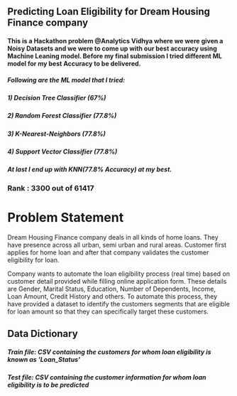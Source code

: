 ## Predicting Loan Eligibility for Dream Housing Finance company
#### This is a Hackathon problem @Analytics Vidhya where we were given a Noisy Datasets and we were to come up with our best accuracy using Machine Leaning model. Before my final submission I tried different ML model for my best Accuracy to be delivered.
##### Following are the ML model that I tried:
##### 1) Decision Tree Classifier (67%)
##### 2) Random Forest Classifier (77.8%)
##### 3) K-Nearest-Neighbors (77.8%)
##### 4) Support Vector Classifier (77.8%)
##### At last I end up with KNN(77.8% Accuracy) at my best.
### Rank : 3300 out of 61417

# Problem Statement #
Dream Housing Finance company deals in all kinds of home loans. They have presence across all urban, semi urban and rural areas. Customer first applies for home loan and after that company validates the customer eligibility for loan.

Company wants to automate the loan eligibility process (real time) based on customer detail provided while filling online application form. These details are Gender, Marital Status, Education, Number of Dependents, Income, Loan Amount, Credit History and others. To automate this process, they have provided a dataset to identify the customers segments that are eligible for loan amount so that they can specifically target these customers. 
## Data Dictionary
<h5>Train file: CSV containing the customers for whom loan eligibility is known as 'Loan_Status'</h5>
<h5>Test file: CSV containing the customer information for whom loan eligibility is to be predicted</h5>


